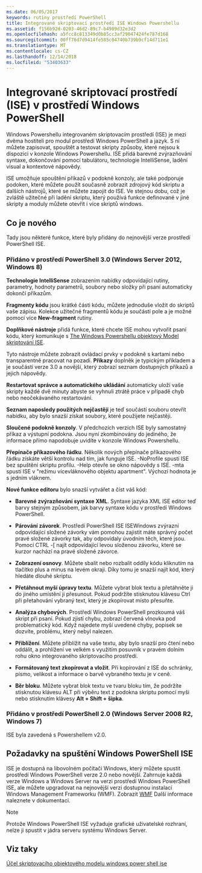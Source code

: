 ```yaml
---
ms.date: 06/05/2017
keywords: rutiny prostředí PowerShell
title: Integrované skriptovací prostředí ISE Windows Powershellu
ms.assetid: f156b92d-0203-46d2-89c7-b4989d32e3d2
ms.openlocfilehash: a5fcc8c813349d0b85cc3af29047424fe787d168
ms.sourcegitcommit: 00ff76d7d9414fe585c04740b739b9cf14d711e1
ms.translationtype: MT
ms.contentlocale: cs-CZ
ms.lasthandoff: 12/14/2018
ms.locfileid: "53403633"
---
```

# <a name="windows-powershell-integrated-scripting-environment-ise"></a>Integrované skriptovací prostředí (ISE) v prostředí Windows PowerShell

Windows Powershellu integrovaném skriptovacím prostředí (ISE) je mezi dvěma hostiteli pro modul prostředí Windows PowerShell a jazyk. S ní můžete zapisovat, spouštět a testovat skripty způsoby, které nejsou k dispozici v konzole Windows Powershellu. ISE přidá barevné zvýrazňování syntaxe, dokončování pomocí tabulátoru, technologie IntelliSense, ladění visual a kontextové nápovědy.

ISE umožňuje spouštění příkazů v podokně konzoly, ale také podporuje podoken, které můžete použít současně zobrazit zdrojový kód skriptu a dalších nástrojů, které se můžete zapojit do ISE. Ve stejnou dobu, což je zvláště užitečné při ladění skriptu, který používá funkce definované v jiné skripty a moduly můžete otevřít i více skriptů windows.

## <a name="whats-new"></a>Co je nového

Tady jsou některé funkce, které byly přidány do nejnovější verze prostředí PowerShell ISE.

### <a name="added-in-powershell-30-windows-server-2012-windows-8"></a>Přidáno v prostředí PowerShell 3.0 (Windows Server 2012, Windows 8)

**Technologie IntelliSense** zobrazením nabídky odpovídající rutiny, parametry, hodnoty parametrů, soubory nebo složky při psaní automaticky dokončí příkazům.

**Fragmenty kódu** jsou krátké části kódu, můžete jednoduše vložit do skriptů vaše zápisu. Kolekce užitečné fragmentů kódu je součástí pole a je možné pomocí více **New-fragment** rutiny.

**Doplňkové nástroje** přidá funkce, které chcete ISE mohou vytvořit psaní kódu, který komunikuje s [The Windows Powershellu objektový Model skriptování ISE](../../core-powershell/ise/The-ISE-Object-Model-Hierarchy.md).

Tyto nástroje můžete zobrazit ovládací prvky v podokně s kartami nebo transparentně pracovat na pozadí. **Příkazy** doplněk je typickým příkladem a je součástí verze 3.0 a novější, který zobrazí seznam dostupných příkazů a jejich nápovědy.

**Restartovat správce a automatického ukládání** automaticky uloží vaše skripty každé dvě minuty abyste se vyhnuli ztrátě práce v případě chyb nebo neočekávaného restartování.

**Seznam naposledy použitých nejčastěji** je teď součástí souboru otevřít nabídku, aby bylo snazší získat soubory, které použijete nejčastěji.

**Sloučené podokně konzoly**. V předchozích verzích ISE byly samostatný příkaz a výstupní podokna. Jsou nyní zkombinovány do jediného, že informace přímo napodobuje uvidíte v konzole Windows Powershellu.

**Přepínače příkazového řádku**. Několik nových přepínače příkazového řádku získáte větší kontrolu nad tím, jak funguje ISE. -NoProfile spustí ISE bez spuštění skriptu profilu. -Help otevře se okno nápovědy s ISE. -mta spustí ISE v "režimu vícevláknového objektu apartment". Výchozí hodnota je s jedním vláknem.

**Nové funkce editoru** bylo snazší vytvářet a číst váš kód:

- **Barevné zvýrazňování syntaxe XML**. Syntaxe jazyka XML ISE editor teď barvy stejným způsobem, jak barvy syntaxe kódu v prostředí Windows PowerShell.

- **Párování závorek**. Prostředí PowerShell ISE ISEWindows zvýrazní odpovídající složené závorky vám pomohou zajistit máte správný počet pravé složené závorky tak, aby odpovídaly úvodním těch, které jsou. Pomocí CTRL -\[ najít odpovídající levou složenou závorku, které se kurzor nachází na pravé složené závorce.

- **Zobrazení osnovy**. Můžete sbalit nebo rozbalit oddíly kódu kliknutím na tlačítko plus a minus na levém okraji. Díky tomu je snazší najít kód, který hledáte dlouhé skriptu.

- **Přetáhnout myší úpravy textu**. Můžete vybrat blok textu a přetáhněte ji do jiného umístění ji přesunout. Pokud podržíte stisknutou klávesu Ctrl při přetahování vybraný text, který je zkopírovat místo přesuňte.

- **Analýza chybových**. Prostředí Windows PowerShell prozkoumá váš skript při psaní. Pokud zjistí chybu, zobrazí červená vlnovka pod problematický kód. Když najedete myší uvedené chyby, popisek se dozvíte, problému, který nebyl nalezen.

- **Přiblížení**. Můžete přiblížit na vaše textu, aby bylo snazší pro čtení nebo oddálit, a prohlížení ve velkém s využitím posuvník v pravém dolním rohu okno integrovaného skriptovacího prostředí.

- **Formátovaný text zkopírovat a vložit**. Při kopírování z ISE do schránky, písmo, velikost a informace o barvě vybraného textu je v ceně.

- **Běr bloku**. Můžete vybrat blok textu ve tvaru bloku tím, že podržíte stisknutou klávesu ALT při výběru text z podokna skriptu pomocí myši nebo stisknutím klávesy **Alt + Shift + šipka**.

### <a name="added-in-powershell-20-windows-server-2008-r2-windows-7"></a>Přidáno v prostředí PowerShell 2.0 (Windows Server 2008 R2, Windows 7)

ISE byla zavedená s Powershellem v2.0.

## <a name="requirements-for-running-the-windows-powershell-ise"></a>Požadavky na spuštění Windows PowerShell ISE

ISE je dostupná na libovolném počítači Windows, který můžete spustit prostředí Windows PowerShell verze 2.0 nebo novější. Zahrnuje každá verze Windows a Windows Server na verzi prostředí Windows PowerShell ISE, ale můžete upgradovat na nejnovější verzi dostupnou instalací Windows Management Frameworku (WMF). Zobrazit [WMF](/powershell/wmf) Další informace naleznete v dokumentaci.

> [!NOTE]
> Protože Windows PowerShell ISE vyžaduje grafické uživatelské rozhraní, nelze ji spustit v jádra serveru systému Windows Server.

## <a name="see-also"></a>Viz taky

[Účel skriptovacího objektového modelu windows power shell ise](../../core-powershell/ise/Purpose-of-the-Windows-PowerShell-ISE-Scripting-Object-Model.md)